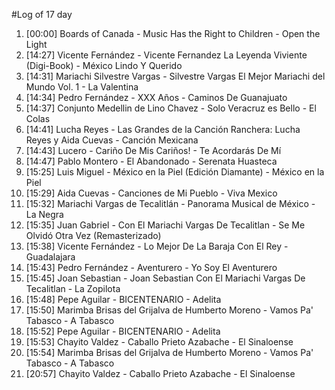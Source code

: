 #Log of 17 day

1. [00:00] Boards of Canada - Music Has the Right to Children - Open the Light
1. [14:27] Vicente Fernández - Vicente Fernandez La Leyenda Viviente (Digi-Book) - México Lindo Y Querido
1. [14:31] Mariachi Silvestre Vargas - Silvestre Vargas El Mejor Mariachi del Mundo Vol. 1 - La Valentina
1. [14:34] Pedro Fernández - XXX Años - Caminos De Guanajuato
1. [14:37] Conjunto Medellin de Lino Chavez - Solo Veracruz es Bello - El Colas
1. [14:41] Lucha Reyes - Las Grandes de la Canción Ranchera: Lucha Reyes y Aida Cuevas - Canción Mexicana
1. [14:43] Lucero - Cariño De Mis Cariños! - Te Acordarás De Mí
1. [14:47] Pablo Montero - El Abandonado - Serenata Huasteca
1. [15:25] Luis Miguel - México en la Piel (Edición Diamante) - México en la Piel
1. [15:29] Aida Cuevas - Canciones de Mi Pueblo - Viva Mexico
1. [15:32] Mariachi Vargas de Tecalitlán - Panorama Musical de México - La Negra
1. [15:35] Juan Gabriel - Con El Mariachi Vargas De Tecalitlan - Se Me Olvidó Otra Vez (Remasterizado)
1. [15:38] Vicente Fernández - Lo Mejor De La Baraja Con El Rey - Guadalajara
1. [15:43] Pedro Fernández - Aventurero - Yo Soy El Aventurero
1. [15:45] Joan Sebastian - Joan Sebastian Con El Mariachi Vargas De Tecalitlan - La Zopilota
1. [15:48] Pepe Aguilar - BICENTENARIO - Adelita
1. [15:50] Marimba Brisas del Grijalva de Humberto Moreno - Vamos Pa' Tabasco - A Tabasco
1. [15:52] Pepe Aguilar - BICENTENARIO - Adelita
1. [15:53] Chayito Valdez - Caballo Prieto Azabache - El Sinaloense
1. [15:54] Marimba Brisas del Grijalva de Humberto Moreno - Vamos Pa' Tabasco - A Tabasco
1. [20:57] Chayito Valdez - Caballo Prieto Azabache - El Sinaloense
